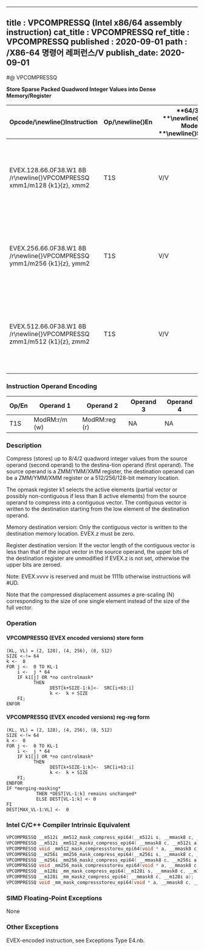 ----------------------------
title : VPCOMPRESSQ (Intel x86/64 assembly instruction)
cat_title : VPCOMPRESSQ
ref_title : VPCOMPRESSQ
published : 2020-09-01
path : /X86-64 명령어 레퍼런스/V
publish_date: 2020-09-01
----------------------------
#@ VPCOMPRESSQ

**Store Sparse Packed Quadword Integer Values into Dense Memory/Register**

|**Opcode/**\newline{}**Instruction**|**Op/**\newline{}**En**|**64/32 **\newline{}**bit Mode **\newline{}**Support**|**CPUID **\newline{}**Feature **\newline{}**Flag**|**Description**|
|------------------------------------|-----------------------|------------------------------------------------------|--------------------------------------------------|---------------|
|EVEX.128.66.0F38.W1 8B /r\newline{}VPCOMPRESSQ xmm1/m128 {k1}{z}, xmm2|T1S|V/V|AVX512VL\newline{}AVX512F|Compress packed quadword integer values from xmm2 to xmm1/m128 using controlmask k1.|
|EVEX.256.66.0F38.W1 8B /r\newline{}VPCOMPRESSQ ymm1/m256 {k1}{z}, ymm2|T1S|V/V|AVX512VL\newline{}AVX512F|Compress packed quadword integer values from ymm2 to ymm1/m256 using controlmask k1.|
|EVEX.512.66.0F38.W1 8B /r\newline{}VPCOMPRESSQ zmm1/m512 {k1}{z}, zmm2|T1S|V/V|AVX512F|Compress packed quadword integer values from zmm2 to zmm1/m512 using controlmask k1. |
### Instruction Operand Encoding


|Op/En|Operand 1|Operand 2|Operand 3|Operand 4|
|-----|---------|---------|---------|---------|
|T1S|ModRM:r/m (w)|ModRM:reg (r)|NA|NA|
### Description 


Compress (stores) up to 8/4/2 quadword integer values from the source operand (second operand) to the destina-tion operand (first operand). The source operand is a ZMM/YMM/XMM register, the destination operand can be a ZMM/YMM/XMM register or a 512/256/128-bit memory location.

The opmask register k1 selects the active elements (partial vector or possibly non-contiguous if less than 8 active elements) from the source operand to compress into a contiguous vector. The contiguous vector is written to the destination starting from the low element of the destination operand.

Memory destination version: Only the contiguous vector is written to the destination memory location. EVEX.z must be zero.

Register destination version: If the vector length of the contiguous vector is less than that of the input vector in the source operand, the upper bits of the destination register are unmodified if EVEX.z is not set, otherwise the upper bits are zeroed.

Note: EVEX.vvvv is reserved and must be 1111b otherwise instructions will #UD.

Note that the compressed displacement assumes a pre-scaling (N) corresponding to the size of one single element instead of the size of the full vector.


### Operation
#### VPCOMPRESSQ (EVEX encoded versions) store form
```info-verb
(KL, VL) = (2, 128), (4, 256), (8, 512)
SIZE <-!= 64
k <-  0
FOR j <-  0 TO KL-1
    i <-  j * 64
    IF k1[j] OR *no controlmask*
          THEN 
                DEST[k+SIZE-1:k]<-  SRC[i+63:i]
                k <-  k + SIZE
    FI;
ENFOR
```
#### VPCOMPRESSQ (EVEX encoded versions) reg-reg form
```info-verb
(KL, VL) = (2, 128), (4, 256), (8, 512)
SIZE <-!= 64
k <-  0
FOR j <-  0 TO KL-1
    i <-  j * 64
    IF k1[j] OR *no controlmask*
          THEN 
                DEST[k+SIZE-1:k]<-  SRC[i+63:i]
                k <-  k + SIZE
    FI;
ENDFOR
IF *merging-masking* 
           THEN *DEST[VL-1:k] remains unchanged*
           ELSE DEST[VL-1:k] <- 0
FI
DEST[MAX_VL-1:VL] <-  0
```

### Intel C/C++ Compiler Intrinsic Equivalent

```cpp
VPCOMPRESSQ __m512i _mm512_mask_compress_epi64(__m512i s, __mmask8 c, __m512i a);
VPCOMPRESSQ __m512i _mm512_maskz_compress_epi64( __mmask8 c, __m512i a);
VPCOMPRESSQ void _mm512_mask_compressstoreu_epi64(void * a, __mmask8 c, __m512i s);
VPCOMPRESSQ __m256i _mm256_mask_compress_epi64(__m256i s, __mmask8 c, __m256i a);
VPCOMPRESSQ __m256i _mm256_maskz_compress_epi64( __mmask8 c, __m256i a);
VPCOMPRESSQ void _mm256_mask_compressstoreu_epi64(void * a, __mmask8 c, __m256i s);
VPCOMPRESSQ __m128i _mm_mask_compress_epi64(__m128i s, __mmask8 c, __m128i a);
VPCOMPRESSQ __m128i _mm_maskz_compress_epi64( __mmask8 c, __m128i a);
VPCOMPRESSQ void _mm_mask_compressstoreu_epi64(void * a, __mmask8 c, __m128i s);
```
### SIMD Floating-Point Exceptions


None

### Other Exceptions


EVEX-encoded instruction, see Exceptions Type E4.nb.

